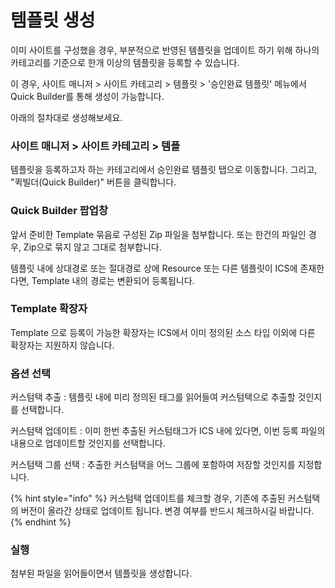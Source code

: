 # 템플릿 생성

이미 사이트를 구성했을 경우, 부분적으로 반영된 템플릿을 업데이트 하기 위해  하나의 카테고리를 기준으로 한개 이상의 템플릿을 등록할 수 있습니다.&#x20;

이 경우, 사이트 매니저 > 사이트 카테고리 > 템플릿 > '승인완료 템플릿' 메뉴에서 Quick Builder를 통해 생성이 가능합니다.

아래의 절차대로 생성해보세요.



### 사이트 매니저 > 사이트 카테고리 > 템플

템플릿을 등록하고자 하는 카테고리에서 승인완료 템플릿 탭으로 이동합니다. 그리고, "퀵빌더(Quick Builder)" 버튼을 클릭합니다.



### Quick Builder 팝업창&#x20;

앞서 준비한 Template 묶음로 구성된 Zip 파일을 첨부합니다. 또는 한건의 파일인 경우, Zip으로 묶지 않고 그대로 첨부합니다.&#x20;

템플릿 내에 상대경로 또는 절대경로 상에 Resource 또는 다른 템플릿이 ICS에 존재한다면, Template 내의 경로는 변환되어 등록됩니다.&#x20;



### Template 확장자 &#x20;

Template 으로 등록이 가능한 확장자는 ICS에서 이미 정의된 소스 타입 이외에 다른 확장자는 지원하지 않습니다.



### 옵션 선택&#x20;

커스텀택 추출 : 템플릿 내에 미리 정의된 태그를 읽어들여 커스텀택으로 추출할 것인지를 선택합니다.&#x20;

커스텀택 업데이트 : 이미 한번 추출된 커스텀태그가 ICS 내에 있다면, 이번 등록 파일의 내용으로 업데이트할 것인지를 선택합니다.

커스텀택 그룹 선택 : 추출한 커스텀택을 어느 그룹에 포함하여 저장할 것인지를 지정합니다.

{% hint style="info" %}
커스텀택 업데이트를 체크할 경우, 기존에 추출된 커스텀택의 버전이 올라간 상태로 업데이트 됩니다. 변경 여부를 반드시 체크하시길 바랍니다.&#x20;
{% endhint %}



### 실행

첨부된 파일을  읽어들이면서 템플릿을 생성합니다.



